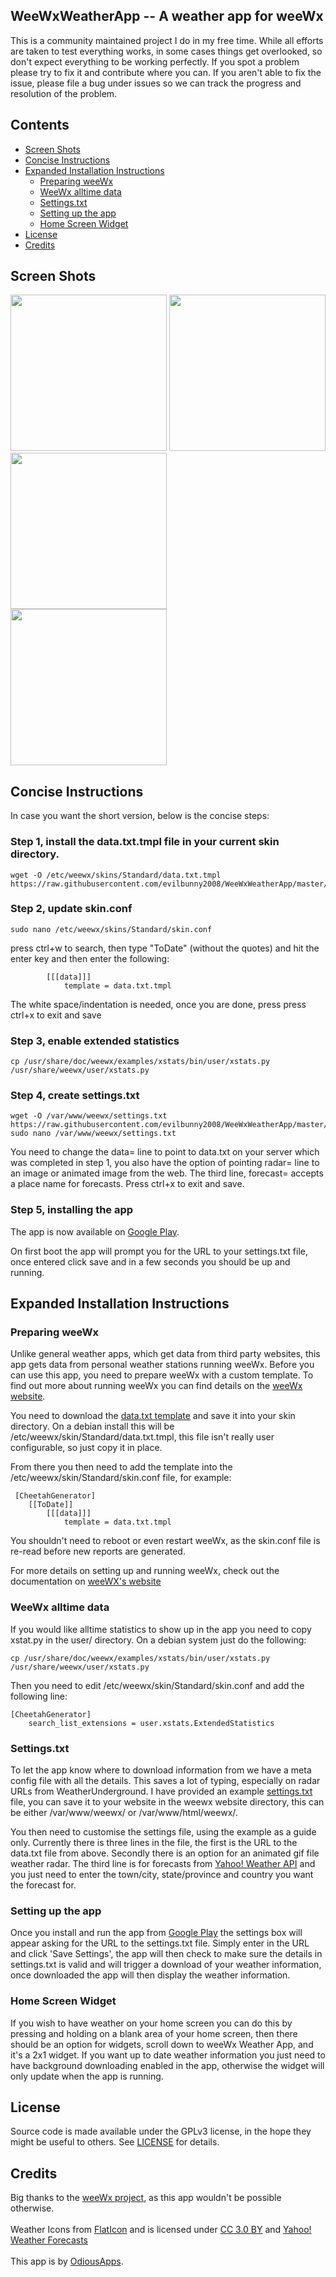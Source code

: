 ## WeeWxWeatherApp -- A weather app for weeWx

This is a community maintained project I do in my free time. While all efforts are taken to test everything works, in some cases things get overlooked, so don't expect everything to be working perfectly. If you spot a problem please try to fix it and contribute where you can. If you aren't able to fix the issue, please file a bug under issues so we can track the progress and resolution of the problem.

## Contents

 - [Screen Shots](#screen-shots)
 - [Concise Instructions](#concise-instructions)
 - [Expanded Installation Instructions](#expanded-installation-instructions)
   - [Preparing weeWx](#preparing-weewx)
   - [WeeWx alltime data](#weewx-alltime-data)
   - [Settings.txt](#settingstxt)
   - [Setting up the app](#setting-up-the-app)
   - [Home Screen Widget](#home-screen-widget)
 - [License](#license)
 - [Credits](#credits)

## Screen Shots

<img width="250px" src="https://raw.githubusercontent.com/evilbunny2008/WeeWxWeatherApp/master/screenshots/Screenshot_20180321-104333.jpg"> <img width="250px" src="https://raw.githubusercontent.com/evilbunny2008/WeeWxWeatherApp/master/screenshots/Screenshot_20180321-105034.jpg"> <img width="250px" src="https://raw.githubusercontent.com/evilbunny2008/WeeWxWeatherApp/master/screenshots/Screenshot_20180321-104351.jpg"><br>
<img width="250px" src="https://raw.githubusercontent.com/evilbunny2008/WeeWxWeatherApp/master/screenshots/Screenshot_20180321-104407.jpg"><br>

## Concise Instructions

In case you want the short version, below is the concise steps:

### Step 1, install the data.txt.tmpl file in your current skin directory.
```
wget -O /etc/weewx/skins/Standard/data.txt.tmpl https://raw.githubusercontent.com/evilbunny2008/WeeWxWeatherApp/master/data.txt.tmpl
```
### Step 2, update skin.conf
```
sudo nano /etc/weewx/skins/Standard/skin.conf
```
press ctrl+w to search, then type "ToDate" (without the quotes) and hit the enter key and then enter the following:
```
        [[[data]]]
            template = data.txt.tmpl
```
The white space/indentation is needed, once you are done, press press ctrl+x to exit and save

### Step 3, enable extended statistics
```
cp /usr/share/doc/weewx/examples/xstats/bin/user/xstats.py /usr/share/weewx/user/xstats.py
```

### Step 4, create settings.txt
```
wget -O /var/www/weewx/settings.txt https://raw.githubusercontent.com/evilbunny2008/WeeWxWeatherApp/master/settings.txt
sudo nano /var/www/weewx/settings.txt
```
You need to change the data= line to point to data.txt on your server which was completed in step 1, you also have the option of pointing radar= line to an image or animated image from the web. The third line, forecast= accepts a place name for forecasts. Press ctrl+x to exit and save.

### Step 5, installing the app
The app is now available on [Google Play](https://play.google.com/store/apps/details?id=com.odiousapps.weewxweather).

On first boot the app will prompt you for the URL to your settings.txt file, once entered click save and in a few seconds you should be up and running.

## Expanded Installation Instructions

### Preparing weeWx

Unlike general weather apps, which get data from third party websites, this app gets data from personal weather stations running weeWx. Before you can use this app, you need to prepare weeWx with a custom template. To find out more about running weeWx you can find details on the [weeWx website](http://weewx.com/downloads/).

You need to download the [data.txt template](https://raw.githubusercontent.com/evilbunny2008/WeeWxWeatherApp/master/data.txt.tmpl) and save it into your skin directory. On a debian install this will be /etc/weewx/skin/Standard/data.txt.tmpl, this file isn't really user configurable, so just copy it in place.

From there you then need to add the template into the /etc/weewx/skin/Standard/skin.conf file, for example:
```
 [CheetahGenerator]
    [[ToDate]]
        [[[data]]]
            template = data.txt.tmpl
```
You shouldn't need to reboot or even restart weeWx, as the skin.conf file is re-read before new reports are generated. 

For more details on setting up and running weeWx, check out the documentation on [weeWX's website](http://www.weewx.com/docs/usersguide.htm)

### WeeWx alltime data

If you would like alltime statistics to show up in the app you need to copy xstat.py in the user/ directory. On a debian system just do the following:
```
cp /usr/share/doc/weewx/examples/xstats/bin/user/xstats.py /usr/share/weewx/user/xstats.py
```
Then you need to edit /etc/weewx/skin/Standard/skin.conf and add the following line:
```
[CheetahGenerator]
    search_list_extensions = user.xstats.ExtendedStatistics
```
### Settings.txt

To let the app know where to download information from we have a meta config file with all the details. This saves a lot of typing, especially on radar URLs from WeatherUnderground. I have provided an example [settings.txt](https://raw.githubusercontent.com/evilbunny2008/WeeWxWeatherApp/master/settings.txt) file, you can save it to your website in the weewx website directory, this can be either /var/www/weewx/ or /var/www/html/weewx/.

You then need to customise the settings file, using the example as a guide only. Currently there is three lines in the file, the first is the URL to the data.txt file from above. Secondly there is an option for an animated gif file weather radar. The third line is for forecasts from [Yahoo! Weather API](https://www.yahoo.com/?ilc=401) and you just need to enter the town/city, state/province and country you want the forecast for.

### Setting up the app

Once you install and run the app from [Google Play](https://play.google.com/store/apps/details?id=com.odiousapps.weewxweather) the settings box will appear asking for the URL to the settings.txt file. Simply enter in the URL and click 'Save Settings', the app will then check to make sure the details in settings.txt is valid and will trigger a download of your weather information, once downloaded the app will then display the weather information.

### Home Screen Widget

If you wish to have weather on your home screen you can do this by pressing and holding on a blank area of your home screen, then there should be an option for widgets, scroll down to weeWx Weather App, and it's a 2x1 widget. If you want up to date weather information you just need to have background downloading enabled in the app, otherwise the widget will only update when the app is running.

## License

Source code is made available under the GPLv3 license, in the hope they might be useful to others. See [LICENSE](LICENSE) for details.

## Credits

Big thanks to the <a href='http://weewx.com'>weeWx project</a>, as this app wouldn't be possible otherwise.<br><br>
Weather Icons from <a href='https://www.flaticon.com/'>FlatIcon</a> and is licensed under <a href='http://creativecommons.org/licenses/by/3.0/'>CC 3.0 BY</a> and <a href='https://www.yahoo.com/?ilc=401'>Yahoo! Weather Forecasts</a><br><br>This app is by <a href='https://odiousapps.com'>OdiousApps</a>.
